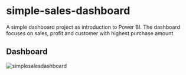 # simple-sales-dashboard

A simple dashboard project as introduction to Power BI. The dashboard focuses on sales, profit and customer with highest purchase amount

## Dashboard
![simplesalesdashboard](https://github.com/harishh29/simple-sales-dashboard/assets/76155776/c924eb87-b52e-4d06-9631-d88f00c2a433)
